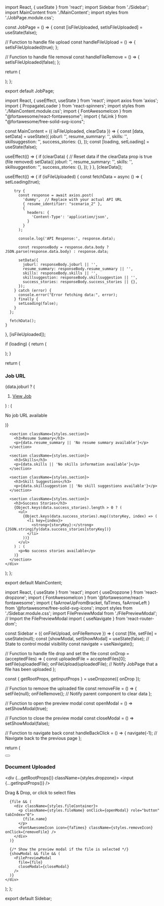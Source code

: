 import React, { useState } from 'react';
import Sidebar from './Sidebar';
import MainContent from './MainContent';
import styles from './JobPage.module.css';


const JobPage = () => {
  const [isFileUploaded, setIsFileUploaded] = useState(false);

  // Function to handle file upload
  const handleFileUpload = () => {
    setIsFileUploaded(true);
  };

  // Function to handle file removal
  const handleFileRemove = () => {
    setIsFileUploaded(false);
  };

  return (
    <div className={styles.jobPage}>
      <Sidebar onFileUpload={handleFileUpload} onFileRemove={handleFileRemove} />
      <MainContent isFileUploaded={isFileUploaded} clearData={!isFileUploaded} />
    </div>
  );
};

export default JobPage;





import React, { useEffect, useState } from 'react';
import axios from 'axios';
import { PropagateLoader } from 'react-spinners';
import styles from './MainContent.module.css';
import { FontAwesomeIcon } from "@fortawesome/react-fontawesome";
import { faLink } from "@fortawesome/free-solid-svg-icons";

const MainContent = ({ isFileUploaded, clearData }) => {
  const [data, setData] = useState({
    joburl: '',
    resume_summary: '',
    skills: '',
    skillsuggestion: '',
    success_stories: {},
  });
  const [loading, setLoading] = useState(false);

  useEffect(() => {
    if (clearData) {
      // Reset data if the clearData prop is true (file removed)
      setData({
        joburl: '',
        resume_summary: '',
        skills: '',
        skillsuggestion: '',
        success_stories: {},
      });
    }
  }, [clearData]);

  useEffect(() => {
    if (isFileUploaded) {
      const fetchData = async () => {
        setLoading(true);

        try {
          const response = await axios.post(
            'dummy',  // Replace with your actual API URL
            { resume_identifier: "scenario_2" },
            {
              headers: {
                'Content-Type': 'application/json',
              }
            }
          );

          console.log('API Response:', response.data);

          const responseBody = response.data.body ? JSON.parse(response.data.body) : response.data;

          setData({
            joburl: responseBody.joburl || '',
            resume_summary: responseBody.resume_summary || '',
            skills: responseBody.skills || '',
            skillsuggestion: responseBody.skillsuggestion || '',
            success_stories: responseBody.success_stories || {},
          });
        } catch (error) {
          console.error("Error fetching data:", error);
        } finally {
          setLoading(false);
        }
      };

      fetchData();
    }
  }, [isFileUploaded]);

  if (loading) {
    return (
      <div className={styles.spinnerContainer}>
        <PropagateLoader color="rgb(15, 95, 220)" loading={loading} size={30} />
      </div>
    );
  }

  return (
    <div className={styles.mainContent}>
      <section className={styles.section}>
        <h3>Job URL</h3>
        {data.joburl ? (
          <ol className={styles.jobUrlList}>
            <li>
              <a href={data.joburl} target="_blank" rel="noopener noreferrer">
                <FontAwesomeIcon icon={faLink} className={styles.icon} /> View Job
              </a>
            </li>
          </ol>
        ) : (
          <p>No job URL available</p>
        )}
      </section>

      <section className={styles.section}>
        <h3>Resume Summary</h3>
        <p>{data.resume_summary || 'No resume summary available'}</p>
      </section>

      <section className={styles.section}>
        <h3>Skills</h3>
        <p>{data.skills || 'No skills information available'}</p>
      </section>

      <section className={styles.section}>
        <h3>Skill Suggestions</h3>
        <p>{data.skillsuggestion || 'No skill suggestions available'}</p>
      </section>

      <section className={styles.section}>
        <h3>Success Stories</h3>
        {Object.keys(data.success_stories).length > 0 ? (
          <ul>
            {Object.keys(data.success_stories).map((storyKey, index) => (
              <li key={index}>
                <strong>{storyKey}:</strong> {JSON.stringify(data.success_stories[storyKey])}
              </li>
            ))}
          </ul>
        ) : (
          <p>No success stories available</p>
        )}
      </section>
    </div>
  );
};

export default MainContent;



import React, { useState } from 'react';
import { useDropzone } from 'react-dropzone';
import { FontAwesomeIcon } from '@fortawesome/react-fontawesome';
import { faArrowUpFromBracket, faTimes, faArrowLeft } from '@fortawesome/free-solid-svg-icons';
import styles from './Sidebar.module.css';
import FilePreviewModal from './FilePreviewModal'; // Import the FilePreviewModal
import { useNavigate } from 'react-router-dom';

const Sidebar = ({ onFileUpload, onFileRemove }) => {
  const [file, setFile] = useState(null);
  const [showModal, setShowModal] = useState(false);  // State to control modal visibility
  const navigate = useNavigate();

  // Function to handle file drop and set the file
  const onDrop = (acceptedFiles) => {
    const uploadedFile = acceptedFiles[0];
    setFile(uploadedFile);
    onFileUpload(uploadedFile); // Notify JobPage that a file has been uploaded
  };

  const { getRootProps, getInputProps } = useDropzone({ onDrop });

  // Function to remove the uploaded file
  const removeFile = () => {
    setFile(null);
    onFileRemove(); // Notify parent component to clear data
  };

  // Function to open the preview modal
  const openModal = () => setShowModal(true);

  // Function to close the preview modal
  const closeModal = () => setShowModal(false);

  // Function to navigate back
  const handleBackClick = () => {
    navigate(-1); // Navigate back to the previous page
  };

  return (
    <div className={styles.sidebar}>
      <button className={styles.backButton} onClick={handleBackClick}>
        <FontAwesomeIcon icon={faArrowLeft} />
      </button>
      <h3 className={styles.sidebarHeader}>Document Uploaded</h3>
      <div {...getRootProps()} className={styles.dropzone}>
        <input {...getInputProps()} />
        <p>Drag & Drop, or click to select files</p>
        <FontAwesomeIcon icon={faArrowUpFromBracket} className={styles.uploadIcon} />
      </div>

      {file && (
        <div className={styles.fileContainer}>
          <p className={styles.fileName} onClick={openModal} role="button" tabIndex="0">
            {file.name}
          </p>
          <FontAwesomeIcon icon={faTimes} className={styles.removeIcon} onClick={removeFile} />
        </div>
      )}

      {/* Show the preview modal if the file is selected */}
      {showModal && file && (
        <FilePreviewModal
          file={file}
          closeModal={closeModal}
        />
      )}
    </div>
  );
};

export default Sidebar;
